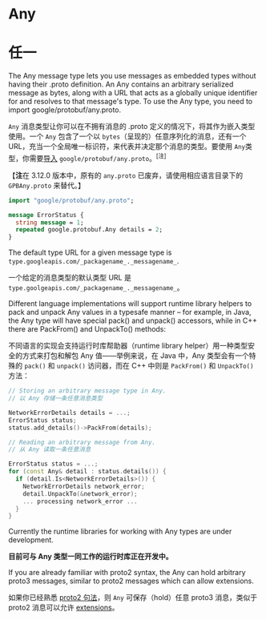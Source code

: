 
# Any

# 任一

The Any message type lets you use messages as embedded types without having their .proto definition. An Any contains an arbitrary serialized message as bytes, along with a URL that acts as a globally unique identifier for and resolves to that message's type. To use the Any type, you need to import google/protobuf/any.proto.

`Any` 消息类型让你可以在不拥有消息的 .proto 定义的情况下，将其作为嵌入类型使用。一个 `Any` 包含了一个以 `bytes`（呈现的）任意序列化的消息，还有一个 URL，充当一个全局唯一标识符，来代表并决定那个消息的类型。要使用 `Any`类型，你需要[导入](https://developers.google.com/protocol-buffers/docs/proto3#other) `google/protobuf/any.proto`。<sup>[注]</sup>

【**注**在 3.12.0 版本中，原有的 `any.proto` 已废弃，请使用相应语言目录下的 `GPBAny.proto` 来替代。】

```proto
import "google/protobuf/any.proto";

message ErrorStatus {
  string message = 1;
  repeated google.protobuf.Any details = 2;
}
```

The default type URL for a given message type is `type.googleapis.com/_packagename_._messagename_`.

一个给定的消息类型的默认类型 URL 是 `type.goolgeapis.com/_packagename_._messagename_`。

Different language implementations will support runtime library helpers to pack and unpack Any values in a typesafe manner – for example, in Java, the Any type will have special pack() and unpack() accessors, while in C++ there are PackFrom() and UnpackTo() methods:

不同语言的实现会支持运行时库帮助器（runtime library helper）用一种类型安全的方式来打包和解包 Any 值——举例来说，在 Java 中，Any 类型会有一个特殊的 `pack()` 和 `unpack()` 访问器，而在 C++ 中则是 `PackFrom()` 和 `UnpackTo()` 方法：

```cpp
// Storing an arbitrary message type in Any.
// 以 Any 存储一条任意消息类型

NetworkErrorDetails details = ...;
ErrorStatus status;
status.add_details()->PackFrom(details);

// Reading an arbitrary message from Any.
// 从 Any 读取一条任意消息

ErrorStatus status = ...;
for (const Any& detail : status.details()) {
  if (detail.Is<NetworkErrorDetails>()) {
    NetworkErrorDetails network_error;
    detail.UnpackTo(&network_error);
    ... processing network_error ...
  }
}
```

Currently the runtime libraries for working with Any types are under development.

**目前可与 Any 类型一同工作的运行时库正在开发中。**

If you are already familiar with proto2 syntax, the Any can hold arbitrary proto3 messages, similar to proto2 messages which can allow extensions.

如果你已经熟悉 [proto2 句法](https://developers.google.com/protocol-buffers/docs/proto)，则 `Any` 可保存（hold）任意 proto3 消息，类似于 proto2 消息可以允许 [extensions](https://developers.google.com/protocol-buffers/docs/proto#extensions)。